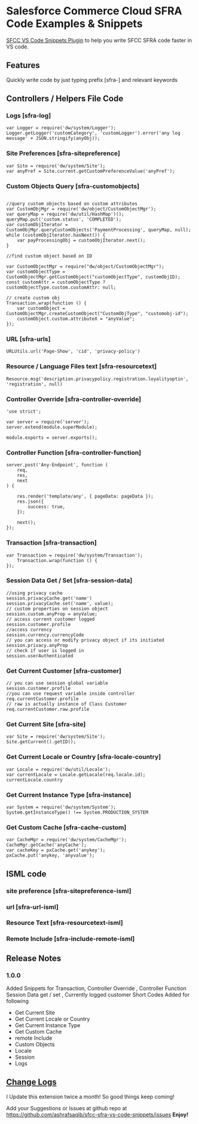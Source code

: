 # Salesforce Commerce Cloud SFRA Code Examples & Snippets

[SFCC VS Code Snippets Plugin](https://marketplace.visualstudio.com/items?itemName=SaqibAshraf.sfra-vs-snippets) to help you write SFCC SFRA code faster in VS code.

## Features

Quickly write code by just typing prefix [sfra-] and relevant keywords

## Controllers / Helpers File Code
### Logs [sfra-log]
```
var Logger = require('dw/system/Logger');
Logger.getLogger('customCategory', 'customLogger').error('any log message' + JSON.stringify(anyObj));
```

### Site Preferences [sfra-sitepreference]

```
var Site = require('dw/system/Site');
var anyPref = Site.current.getCustomPreferenceValue('anyPref');
```
### Custom Objects Query [sfra-customobjects]

```

//query custom objects based on custom attributes
var CustomObjMgr = require('dw/object/CustomObjectMgr');
var queryMap = require('dw/util/HashMap')(); 
queryMap.put('custom.status', 'COMPLETED');
var customObjIterator = CustomObjMgr.queryCustomObjects('PaymentProcessing', queryMap, null);
while (customObjIterator.hasNext()) {
    var payProcessingObj = customObjIterator.next();
}

//find custom object based on ID 

var CustomObjectMgr = require("dw/object/CustomObjectMgr");
var customObjectType = CustomObjectMgr.getCustomObject("customObjectType", customObjID);
const customAttr = customObjectType ? customObjectType.custom.customAttr: null;

// create custom obj
Transaction.wrap(function () {
    var customObject = CustomObjectMgr.createCustomObject("CustomObjType", "customobj-id");
    customObject.custom.attributeX = "anyValue";
});
```
### URL [sfra-urls]

`URLUtils.url('Page-Show', 'cid', 'privacy-policy')`

### Resource / Language Files text [sfra-resourcetext]

`Resource.msg('description.privacypolicy.registration.loyalityoptin', 'registration', null)`

### Controller Override [sfra-controller-override]
```
'use strict';

var server = require('server');
server.extend(module.superModule);

module.exports = server.exports();
```

### Controller Function [sfra-controller-function]

```
server.post('Any-Endpoint', function (
    req,
    res,
    next
) {

    res.render('template/any', { pageData: pageData });
    res.json({
        success: true,
    });

    next();
});
```
### Transaction [sfra-transaction]
```
var Transaction = require('dw/system/Transaction');
    Transaction.wrap(function () {
});
```
### Session Data Get / Set [sfra-session-data]
```
//using privacy cache
session.privacyCache.get('name')
session.privacyCache.set('name', value);
// custom properties on session object
session.custom.anyProp = anyValue;
// access current customer logged
session.customer.profile
//access currency
session.currency.currencyCode
// you can access or modify privacy object if its initiated 
session.privacy.anyProp
// check if user is logged in 
session.userAuthenticated
```
### Get Current Customer [sfra-customer]
```
// you can use session global variable 
session.customer.profile
//you can use request variable inside controller
req.currentCustomer.profile
// raw is actually instance of Class Customer 
req.currentCustomer.raw.profile
```
### Get Current Site [sfra-site]
```
var Site = require('dw/system/Site');
Site.getCurrent().getID();
```
### Get Current Locale or Country [sfra-locale-country]
```
var Locale = require('dw/util/Locale');
var currentLocale = Locale.getLocale(req.locale.id);
currentLocale.country
```
### Get Current Instance Type [sfra-instance]
```
var System = require('dw/system/System');
System.getInstanceType() !== System.PRODUCTION_SYSTEM
```
### Get Custom Cache [sfra-cache-custom]
```
var CacheMgr = require('dw/system/CacheMgr');
CacheMgr.getCache('anyCache');
var cacheKey = pxCache.get('anykey');
pxCache.put('anykey, 'anyvalue');
```
## ISML code 
### site preference [sfra-sitepreference-isml]
### url [sfra-url-isml]
### Resource Text [sfra-resourcetext-isml]
### Remote Include [sfra-include-remote-isml]


## Release Notes


### 1.0.0

Added Snippets for Transaction, Controller Override , Controller Function
Session Data get / set , Currently logged customer 
Short Codes Added for following
- Get Current Site
- Get Current Locale or Country
- Get Current Instance Type
- Get Custom Cache
- remote Include 
- Custom Objects
- Locale
- Session
- Logs



## [Change Logs](CHANGELOG.md)
I Update this extension twice a month! So good things keep coming!

Add your Suggestions or Issues at github repo at https://github.com/ashrafsaqib/sfcc-sfra-vs-code-snippets/issues
**Enjoy!**
